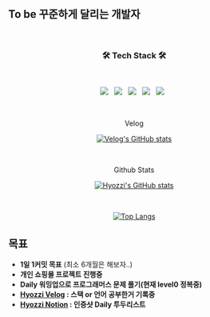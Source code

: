 

## To be 꾸준하게 달리는 개발자 
<br>
<h3 align="center"><b>🛠 Tech Stack 🛠</b></h3>
</br>
<p align="center">
<img src="https://img.shields.io/badge/HTML5-E34F26?style=flat-square&logo=HTML5&logoColor=white"/></a> &nbsp
<img src="https://img.shields.io/badge/CSS3-1572B6?style=flat-square&logo=CSS3&logoColor=white"/></a> &nbsp
<img src="https://img.shields.io/badge/JavaScript-F7DF1E?style=flat-square&logo=JavaScript&logoColor=white"/></a> &nbsp
<img src="https://img.shields.io/badge/Node.js-339933?style=flat-square&logo=Node.js&logoColor=white"/></a> &nbsp
<img src="https://img.shields.io/badge/react-444444?style=flat-square&logo=react&logoColor=white"/></a> &nbsp
<!-- <img src="https://img.shields.io/badge/Android-3DDC84?style=flat-square&logo=Android&logoColor=white"/></a> &nbsp -->



</p>

<div align="center">
 
 <br>
 <p align="center"> Velog </p>
 
[![Velog's GitHub stats](https://velog-readme-stats.vercel.app/api?name=gytjdwlwhs)](https://velog.io/@gytjdwlwhs)
</br>

<br>

<p align="center"> Github Stats </p>

[![Hyozzi's GitHub stats](https://github-readme-stats.vercel.app/api?username=hyozzi92)](https://github.com/hyozzi92/github-readme-stats)
 
 </br>


[![Top Langs](https://github-readme-stats.vercel.app/api/top-langs/?username=hyozzi92)](https://github.com/hyozzi92/github-readme-stats)

</div>

## 목표 
 - **1일 1커밋 목표** (최소 6개월은 해보자..)
- **개인 쇼핑몰 프로젝트 진행중**
- **Daily 워밍업으로 프로그래머스 문제 풀기(현재 level0 정복중)**
- **[Hyozzi Velog](https://velog.io/@gytjdwlwhs) : 스택 or 언어 공부한거 기록중**
- **[Hyozzi Notion](https://www.notion.so/Daily-To-do-List-5348b1dbd01c43cd9d8d84b4fec586aa) : 인증샷 Daily 투두리스트**
